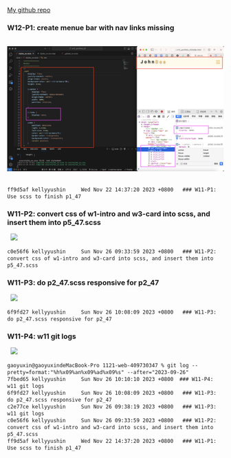 [My github repo](https://github.com/kelly20011011/1121-web-409730347.git)

 ### W12-P1: create menue bar with nav links missing
 
![](w12-p1.png)
 
```
ff9d5af kellyyushin     Wed Nov 22 14:37:20 2023 +0800   ### W11-P1: Use scss to finish p1_47
```
 ### W11-P2: convert css of w1-intro and w3-card into scss, and insert them into p5_47.scss 
 
![](w11-p2.png)
 
```
c0e56f6 kellyyushin     Sun Nov 26 09:33:59 2023 +0800   ### W11-P2: convert css of w1-intro and w3-card into scss, and insert them into p5_47.scss
```
 ### W11-P3: do p2_47.scss responsive for p2_47
 
![](w11-p3.png)
 
```
6f9fd27 kellyyushin     Sun Nov 26 10:08:09 2023 +0800   ### W11-P3: do p2_47.scss responsive for p2_47
```
 ### W11-P4: w11 git logs
 
![](w11-p4.png)
 
```
gaoyuxin@gaoyuxindeMacBook-Pro 1121-web-409730347 % git log --pretty=format:"%h%x09%an%x09%ad%x09%s" --after="2023-09-26"
7fbed65 kellyyushin     Sun Nov 26 10:10:10 2023 +0800  ### W11-P4: w11 git logs
6f9fd27 kellyyushin     Sun Nov 26 10:08:09 2023 +0800   ### W11-P3: do p2_47.scss responsive for p2_47
c2e77ce kellyyushin     Sun Nov 26 09:38:19 2023 +0800   ### W11-P3: w11 git logs
c0e56f6 kellyyushin     Sun Nov 26 09:33:59 2023 +0800   ### W11-P2: convert css of w1-intro and w3-card into scss, and insert them into p5_47.scss
ff9d5af kellyyushin     Wed Nov 22 14:37:20 2023 +0800   ### W11-P1: Use scss to finish p1_47
```